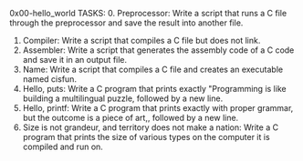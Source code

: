 0x00-hello_world
TASKS:
0. Preprocessor:
Write a script that runs a C file through the preprocessor and save the result into another file.
1. Compiler:
Write a script that compiles a C file but does not link.
2. Assembler:
Write a script that generates the assembly code of a C code and save it in an output file.
3. Name:
Write a script that compiles a C file and creates an executable named cisfun.
4. Hello, puts:
Write a C program that prints exactly "Programming is like building a multilingual puzzle, followed by a new line.
5. Hello, printf:
Write a C program that prints exactly with proper grammar, but the outcome is a piece of art,, followed by a new line.
6. Size is not grandeur, and territory does not make a nation:
Write a C program that prints the size of various types on the computer it is compiled and run on.
